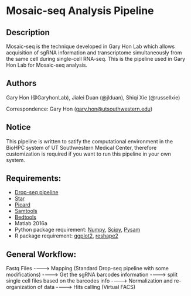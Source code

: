 Mosaic-seq Analysis Pipeline
============================

Description
-------------------

Mosaic-seq is the technique developed in Gary Hon Lab which allows acquisition of sgRNA information and transcriptome simultaneously from the same cell during single-cell RNA-seq. This is the pipeline used in Gary Hon Lab for Mosaic-seq analysis. 

Authors
--------------------

Gary Hon (@GaryhonLab), Jialei Duan (@jlduan), Shiqi Xie (@russellxie)

Correspondence: Gary Hon (gary.hon@utsouthwestern.edu)

Notice
---------------------

This pipeline is written to satify the computational environment in the BioHPC system of UT Southwestern Medical Center, therefore customization is required if you want to run this pipeline in your own system. 

Requirements:
----------------------

  * [Drop-seq pipeline](http://mccarrolllab.com/dropseq/)
  * [Star](https://github.com/alexdobin/STAR)
  * [Picard](https://broadinstitute.github.io/picard/)
  * [Samtools](http://samtools.sourceforge.net/)
  * [Bedtools](http://bedtools.readthedocs.io/en/latest/)
  * Matlab 2016a
  * Python package requirement: [Numpy](http://www.numpy.org/), [Scipy](https://www.scipy.org/), [Pysam](http://pysam.readthedocs.io/en/latest/api.html)
  * R package requirement: [ggplot2](http://ggplot2.org/), [reshape2](https://cran.r-project.org/web/packages/reshape2/reshape2.pdf)
    
General Workflow:
------------------------

Fastq Files ----> Mapping (Standard Drop-seq pipeline with some modifications) ----> Get the sgRNA barcodes information ----> split single cell files based on the barcodes info ----> Normalization and re-organization of data ----> Hits calling (Virtual FACS)
